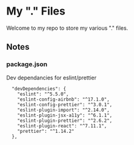 # My "." Files

Welcome to my repo to store my various "." files.

## Notes
### package.json 
Dev dependancies for eslint/prettier

```
  "devDependencies": {
    "eslint": "^5.5.0",
    "eslint-config-airbnb": "^17.1.0",
    "eslint-config-prettier": "^3.0.1",
    "eslint-plugin-import": "^2.14.0",
    "eslint-plugin-jsx-a11y": "^6.1.1",
    "eslint-plugin-prettier": "^2.6.2",
    "eslint-plugin-react": "^7.11.1",
    "prettier": "^1.14.2"
  },
```